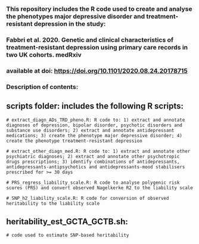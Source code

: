 ### This repository includes the R code used to create and analyse the phenotypes major depressive disorder and treatment-resistant depression in the study: 
### Fabbri et al. 2020. Genetic and clinical characteristics of treatment-resistant depression using primary care records in two UK cohorts. medRxiv 
### available at doi: https://doi.org/10.1101/2020.08.24.20178715


### Description of contents:

## scripts folder: includes the following R scripts:

	# extract_diagn_ADs_TRD_pheno.R: R code to: 1) extract and annotate diagnoses of depression, bipolar disorder, psychotic disorders and substance use disorders; 2) extract and annotate antidepressant medications; 3) create the phenotype major depressive disorder; 4) create the phenotype treatment-resistant depression

	# extract_other_diagn_med.R: R code to: 1) extract and annotate other psychiatric diagnoses; 2) extract and annotate other psychotropic drugs prescriptions; 3) identify combinations of antidepressants, antidepressants-antipsychotics and antidepressants-mood stabilisers prescribed for >= 30 days

	# PRS_regress_liability_scale.R: R code to analyse polygenic risk scores (PRS) and convert observed Nagelkerke R2 to the liability scale

	# SNP_h2_liability_scale.R: R code for conversion of observed heritability to the liability scale

## heritability_est_GCTA_GCTB.sh:
	# code used to estimate SNP-based heritability

